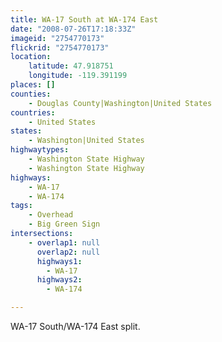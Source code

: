 ```yaml
---
title: WA-17 South at WA-174 East
date: "2008-07-26T17:18:33Z"
imageid: "2754770173"
flickrid: "2754770173"
location:
    latitude: 47.918751
    longitude: -119.391199
places: []
counties:
    - Douglas County|Washington|United States
countries:
    - United States
states:
    - Washington|United States
highwaytypes:
    - Washington State Highway
    - Washington State Highway
highways:
    - WA-17
    - WA-174
tags:
    - Overhead
    - Big Green Sign
intersections:
    - overlap1: null
      overlap2: null
      highways1:
        - WA-17
      highways2:
        - WA-174

---
```

WA-17 South/WA-174 East split.